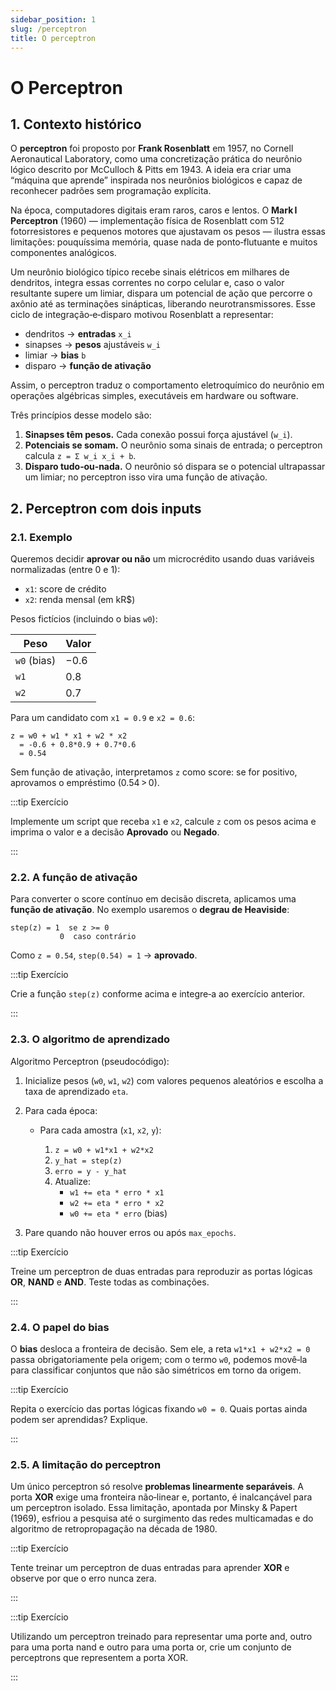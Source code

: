 ```yaml
---
sidebar_position: 1
slug: /perceptron
title: O perceptron
---
```


# O Perceptron

## 1. Contexto histórico

O **perceptron** foi proposto por **Frank Rosenblatt** em 1957, no Cornell Aeronautical Laboratory, como uma concretização prática do neurônio lógico descrito por McCulloch & Pitts em 1943. A ideia era criar uma “máquina que aprende” inspirada nos neurônios biológicos e capaz de reconhecer padrões sem programação explícita.

Na época, computadores digitais eram raros, caros e lentos. O **Mark I Perceptron** (1960) — implementação física de Rosenblatt com 512 fotorresistores e pequenos motores que ajustavam os pesos — ilustra essas limitações: pouquíssima memória, quase nada de ponto‑flutuante e muitos componentes analógicos.

Um neurônio biológico típico recebe sinais elétricos em milhares de dendritos, integra essas correntes no corpo celular e, caso o valor resultante supere um limiar, dispara um potencial de ação que percorre o axônio até as terminações sinápticas, liberando neurotransmissores. Esse ciclo de integração‑e‑disparo motivou Rosenblatt a representar:

* dendritos → **entradas** `x_i`
* sinapses → **pesos** ajustáveis `w_i`
* limiar → **bias** `b`
* disparo → **função de ativação**

Assim, o perceptron traduz o comportamento eletroquímico do neurônio em operações algébricas simples, executáveis em hardware ou software.

Três princípios desse modelo são:

1. **Sinapses têm pesos.** Cada conexão possui força ajustável (`w_i`).
2. **Potenciais se somam.** O neurônio soma sinais de entrada; o perceptron calcula `z = Σ w_i x_i + b`.
3. **Disparo tudo‑ou‑nada.** O neurônio só dispara se o potencial ultrapassar um limiar; no perceptron isso vira uma função de ativação.

## 2. Perceptron com dois inputs

### 2.1. Exemplo

Queremos decidir **aprovar ou não** um microcrédito usando duas variáveis normalizadas (entre 0 e 1):

* `x1`: score de crédito
* `x2`: renda mensal (em kR\$)

Pesos fictícios (incluindo o bias `w0`):

| Peso        | Valor |
| ----------- | ----- |
| `w0` (bias) | −0.6  |
| `w1`        | 0.8   |
| `w2`        | 0.7   |

Para um candidato com `x1 = 0.9` e `x2 = 0.6`:

```
z = w0 + w1 * x1 + w2 * x2
  = -0.6 + 0.8*0.9 + 0.7*0.6
  = 0.54
```

Sem função de ativação, interpretamos `z` como score: se for positivo, aprovamos o empréstimo (0.54 > 0).

:::tip Exercício

Implemente um script que receba `x1` e `x2`, calcule `z` com os pesos acima e imprima o valor e a decisão **Aprovado** ou **Negado**.

:::

### 2.2. A função de ativação

Para converter o score contínuo em decisão discreta, aplicamos uma **função de ativação**. No exemplo usaremos o **degrau de Heaviside**:

```
step(z) = 1  se z >= 0
           0  caso contrário
```

Como `z = 0.54`, `step(0.54) = 1` → **aprovado**.

:::tip Exercício

Crie a função `step(z)` conforme acima e integre‑a ao exercício anterior.

:::

### 2.3. O algoritmo de aprendizado

Algoritmo Perceptron (pseudocódigo):

1. Inicialize pesos (`w0`, `w1`, `w2`) com valores pequenos aleatórios e escolha a taxa de aprendizado `eta`.
2. Para cada época:

   * Para cada amostra (`x1`, `x2`, `y`):

     1. `z = w0 + w1*x1 + w2*x2`
     2. `y_hat = step(z)`
     3. `erro = y - y_hat`
     4. Atualize:
        * `w1 += eta * erro * x1`
        * `w2 += eta * erro * x2`
        * `w0 += eta * erro`  (bias)
3. Pare quando não houver erros ou após `max_epochs`.

:::tip Exercício

Treine um perceptron de duas entradas para reproduzir as portas lógicas **OR**, **NAND** e **AND**. Teste todas as combinações.

:::

### 2.4. O papel do bias

O **bias** desloca a fronteira de decisão. Sem ele, a reta `w1*x1 + w2*x2 = 0` passa obrigatoriamente pela origem; com o termo `w0`, podemos movê‑la para classificar conjuntos que não são simétricos em torno da origem.

:::tip Exercício

Repita o exercício das portas lógicas fixando `w0 = 0`. Quais portas ainda podem ser aprendidas? Explique.

:::

### 2.5. A limitação do perceptron

Um único perceptron só resolve **problemas linearmente separáveis**. A porta **XOR** exige uma fronteira não‑linear e, portanto, é inalcançável para um perceptron isolado. Essa limitação, apontada por Minsky & Papert (1969), esfriou a pesquisa até o surgimento das redes multicamadas e do algoritmo de retropropagação na década de 1980.

:::tip Exercício

Tente treinar um perceptron de duas entradas para aprender **XOR** e observe por que o erro nunca zera.

:::

:::tip Exercício

Utilizando um perceptron treinado para representar uma porte and, outro para
uma porta nand e outro para uma porta or, crie um conjunto de perceptrons que
representem a porta XOR.

:::
